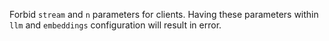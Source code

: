 Forbid `stream` and `n` parameters for clients. Having these parameters within `llm` and `embeddings`
configuration will result in error.